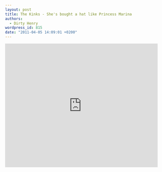 ```yaml
---
layout: post
title: The Kinks - She's bought a hat like Princess Marina
authors:
  - Dirty Henry
wordpress_id: 815
date: "2011-04-05 14:09:01 +0200"
---
```


<iframe title="YouTube video player" width="500" height="405" src="http://www.youtube.com/embed/5DdlUJTycKo" frameborder="0" allowfullscreen></iframe>
